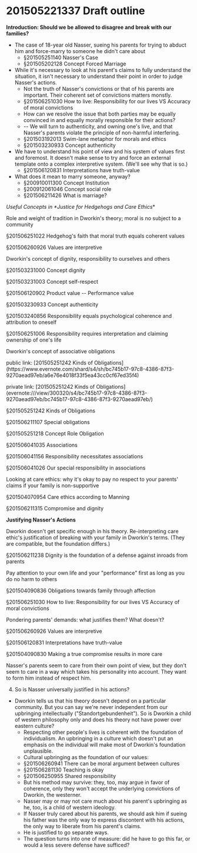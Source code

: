 # 201505221337 Draft outline

**Introduction: Should we be allowed to disagree and break with our families?**

- The case of 18-year old Nasser, sueing his parents for trying to abduct him and force-marry to someone he didn't care about
    -   §201505251140 Nasser's Case
    -   §201505202128 Concept Forced Marriage
- While it's necessary to look at his parent's claims to fully understand the situation, it isn't necessary to understand their point in order to judge Nasser's actions.
    -   Not the truth of Nasser's convictions or that of his parents are important. Their coherent set of convictions matters monstly.
    -   §201506251030 How to live: Responsibility for our lives VS Accuracy of moral convictions
    -   How can we resolve the issue that both parties may be equally convinced in and equally morally responsible for their actions? 
    -   \-- We will turn to authenticity, and owning one's live, and that Nasser's parents violate the principle of non-harmful interfering.
    -   §201503192013 Swim-lane metaphor for morals and ethics
    -   §201503230933 Concept authenticity
- We have to understand his point of view and his system of values first and foremost. It doesn't make sense to try and force an external template onto a complex interpretive system. (We'll see why that is so.) 
    -   §201506120831 Interpretations have truth-value
- What does it mean to marry someone, anyway?
    -   §200910011300 Concept Institution
    -   §200912061046 Concept social role
    -   §201506211426 What is marriage?

**Useful Concepts in \*Justice for Hedgehogs* and Care Ethics**

<p align="start">Role and weight of tradition in Dworkin's theory; moral is no subject to a community
<p align="start">§201506251022 Hedgehog's faith that moral truth equals coherent values</p>

<p align="start">§201506260926 Values are interpretive</p></p>

<p align="start">Dworkin's concept of dignity, responsibility to ourselves and others 
<p align="start">§201503231000 Concept dignity</p>

<p align="start">§201503231003 Concept self-respect</p>

<p align="start">§201506120902 Product value -- Performance value</p>

<p align="start">§201503230933 Concept authenticity</p>

<p align="start">§201503240856 Responsibility equals psychological coherence and attribution to oneself</p>

<p align="start">§201506251006 Responsibility requires interpretation and claiming ownership of one's life</p></p>

<p align="start">Dworkin's concept of associative obligations
<p align="start">public link: [201505251242 Kinds of Obligations](https://www.evernote.com/shard/s4/sh/bc745b17-97c8-4386-87f3-9270aead97eb/a6e76e4018f33f5ea43cc0cf67ed35f4)</p>

<p align="start">private link: [201505251242 Kinds of Obligations](evernote:///view/300320/s4/bc745b17-97c8-4386-87f3-9270aead97eb/bc745b17-97c8-4386-87f3-9270aead97eb/)</p>

<p align="start">§201505251242 Kinds of Obligations</p>

<p align="start">§201506211107 Special obligations</p>

<p align="start">§201505251218 Concept Role Obligation</p>

<p align="start">§201506041035 Associations</p>

<p align="start">§201506041156 Responsibility necessitates associations</p>

<p align="start">§201506041026 Our special responsibility in associations</p></p>

<p align="start">Looking at care ethics: why it's okay to pay no respect to your parents' claims if your family is non-supportive 
<p align="start">§201504070954 Care ethics according to Manning</p>

<p align="start">§201506211315 Compromise and dignity</p></p>

**Justifying Nasser's Actions**

<p align="start">Dworkin doesn't get specific enough in his theory. Re-interpreting care ethic's justification of breaking with your family in Dworkin's terms. (They are compatible, but the foundation differs.)
<p align="start">§201506211238 Dignity is the foundation of a defense against inroads from parents</p></p>

<p align="start">Pay attention to your own life and your "performance" first as long as you do no harm to others 
<p align="start">§201504090836 Obligations towards family through affection</p>

<p align="start">§201506251030 How to live: Responsibility for our lives VS Accuracy of moral convictions</p></p>

<p align="start">Pondering parents' demands: what justifies them? What doesn't? 
<p align="start">§201506260926 Values are interpretive</p>

<p align="start">§201506120831 Interpretations have truth-value</p>

<p align="start">§201504090830 Making a true compromise results in more care</p>

<p align="start">Nasser's parents seem to care from their own point of view, but they don't seem to care in a way which takes his personality into account. They want to form him instead of respect him.</p></p>

4. So is Nasser universally justified in his actions?

- Dworkin tells us that his theory doesn't depend on a particular community. But you can say we're never independent from our upbringing intellectually ("Standortgebundenheit"). So is Dworkin a child of western philosophy only and does his theory not have power over eastern culture?
    -   Respecting other people's lives is coherent with the foundation of individualism. An upbringing in a culture which doesn't put an emphasis on the individual will make most of Dworkin's foundation unplausible.
    -   Cultural upbringing as the foundation of our values: 
    -   §201506260941 There can be moral argument between cultures
    -   §201506281130 Teaching is okay
    -   §201506250955 Shared responsibility
    -   But his method may survive: they, too, may argue in favor of coherence, only they won't accept the underlying convictions of Dworkin, the westerner.
    -   Nasser may or may not care much about his parent's upbringing as he, too, is a child of western ideology.
    -   If Nasser truly cared about his parents, we should ask him if sueing his father was the only way to express discontent with his actions, the only way to liberate from his parent's claims. 
    -   He is justified to go separate ways. 
    -   The question turns into one of measure: did he have to go this far, or would a less severe defense have sufficed?
